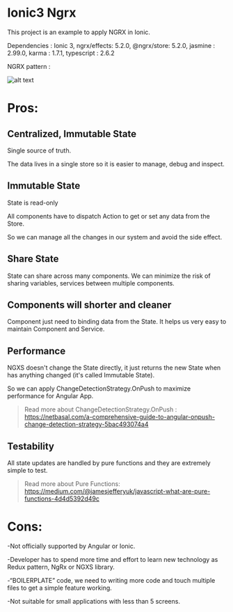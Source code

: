 # Ionic3 Ngrx
This project is an example to apply NGRX in Ionic.

Dependencies :
Ionic 3, ngrx/effects: 5.2.0, @ngrx/store: 5.2.0, jasmine : 2.99.0, karma : 1.7.1, typescript : 2.6.2

NGRX pattern :

![alt text](https://www.codemag.com/Article/Image/1811061/image4.PNG)

# Pros:

## Centralized, Immutable State

Single source of truth.

The data lives in a single store so it is easier to manage, debug and inspect.

## Immutable State

State is read-only

All components have to dispatch Action to get or set any data from the Store.

So we can manage all the changes in our system and avoid the side effect. 

## Share State

State can share across many components. 
We can minimize the risk of sharing variables, services between multiple components.

## Components will shorter and cleaner

Component just need to binding data from the State.
It helps us very easy to maintain Component and Service.

## Performance

NGXS doesn't change the State directly, it just returns the new State when has anything changed (it's called Immutable State).

So we can apply ChangeDetectionStrategy.OnPush to maximize performance for Angular App.

>Read more about ChangeDetectionStrategy.OnPush : https://netbasal.com/a-comprehensive-guide-to-angular-onpush-change-detection-strategy-5bac493074a4

## Testability

All state updates are handled by pure functions and they are extremely simple to test. 

>Read more about Pure Functions: https://medium.com/@jamesjefferyuk/javascript-what-are-pure-functions-4d4d5392d49c

# Cons:

-Not officially supported by Angular or Ionic.

-Developer has to spend more time and effort to learn new technology as Redux pattern, NgRx or NGXS library.

-“BOILERPLATE” code, we need to writing more code and touch multiple files to get a simple feature working.

-Not suitable for small applications with less than 5 screens.
